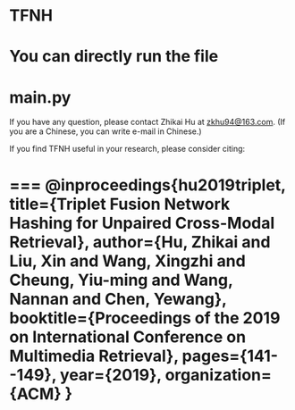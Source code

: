 # TFNH

You can directly run the file
===
main.py
===

If you have any question, please contact Zhikai Hu at zkhu94@163.com. (If you are a Chinese, you can write e-mail in Chinese.)

If you find TFNH useful in your research, please consider citing:

===
@inproceedings{hu2019triplet,
  title={Triplet Fusion Network Hashing for Unpaired Cross-Modal Retrieval},
  author={Hu, Zhikai and Liu, Xin and Wang, Xingzhi and Cheung, Yiu-ming and Wang, Nannan and Chen, Yewang},
  booktitle={Proceedings of the 2019 on International Conference on Multimedia Retrieval},
  pages={141--149},
  year={2019},
  organization={ACM}
}
===
